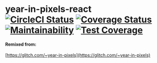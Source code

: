 # year-in-pixels-react<br/> [![CircleCI Status](https://circleci.com/gh/alessandrocuzzocrea/year-in-pixels-react.svg?style=shield&circle-token=:circle-token)](https://circleci.com/gh/alessandrocuzzocrea/year-in-pixels-react) [![Coverage Status](https://coveralls.io/repos/github/alessandrocuzzocrea/year-in-pixels-react/badge.svg?branch=master)](https://coveralls.io/github/alessandrocuzzocrea/year-in-pixels-react?branch=master) [![Maintainability](https://api.codeclimate.com/v1/badges/949370a8069037087fd2/maintainability)](https://codeclimate.com/github/alessandrocuzzocrea/year-in-pixels-react/maintainability) [![Test Coverage](https://api.codeclimate.com/v1/badges/949370a8069037087fd2/test_coverage)](https://codeclimate.com/github/alessandrocuzzocrea/year-in-pixels-react/test_coverage)

#### Remixed from:

[https://glitch.com/~year-in-pixels](https://glitch.com/~year-in-pixels)
